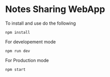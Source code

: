 # Notes Sharing WebApp
To install and use do the following
```
npm install
```
For developement mode
```
npm run dev 
```
For Production mode
```
npm start
```
